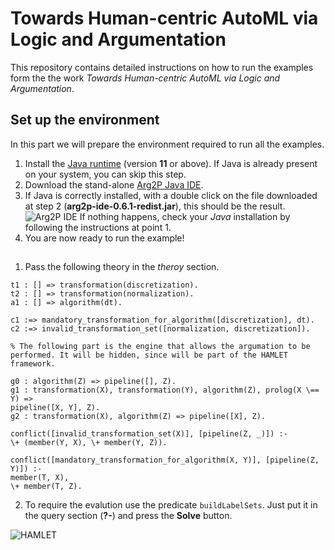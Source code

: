 # Towards Human-centric AutoML via Logic and Argumentation

This repository contains detailed instructions on how to run the examples form the the work _Towards Human-centric AutoML via Logic and Argumentation_.

## Set up the environment

In this part we will prepare the environment required to run all the examples.

1. Install the [Java runtime](https://adoptium.net/releases.html?variant=openjdk11&jvmVariant=hotspot) (version **11** or above). If Java is already present on your system, you can skip this step.
2. Download the stand-alone [Arg2P Java IDE](https://github.com/tuProlog/arg2p-kt/releases/download/0.6.1/arg2p-ide-0.6.1-redist.jar).
3. If Java is correctly installed, with a double click on the file downloaded at step 2 (__arg2p-ide-0.6.1-redist.jar__), this should be the result.
![Arg2P IDE](images/arg2p.png)
If nothing happens, check your _Java_ installation by following the instructions at point 1.
4. You are now ready to run the example!

## 

1. Pass the following theory in the _theroy_ section.

```
t1 : [] => transformation(discretization).
t2 : [] => transformation(normalization).
a1 : [] => algorithm(dt).

c1 :=> mandatory_transformation_for_algorithm([discretization], dt).
c2 :=> invalid_transformation_set([normalization, discretization]).

% The following part is the engine that allows the argumation to be performed. It will be hidden, since will be part of the HAMLET framework.

g0 : algorithm(Z) => pipeline([], Z).
g1 : transformation(X), transformation(Y), algorithm(Z), prolog(X \== Y) =>
pipeline([X, Y], Z).
g2 : transformation(X), algorithm(Z) => pipeline([X], Z).

conflict([invalid_transformation_set(X)], [pipeline(Z, _)]) :-
\+ (member(Y, X), \+ member(Y, Z)).

conflict([mandatory_transformation_for_algorithm(X, Y)], [pipeline(Z, Y)]) :-
member(T, X),
\+ member(T, Z).
```

2. To require the evalution use the predicate `buildLabelSets`. Just put it in the query section (__?-__) and press the __Solve__ button.

![HAMLET](images/arg2p.png)
